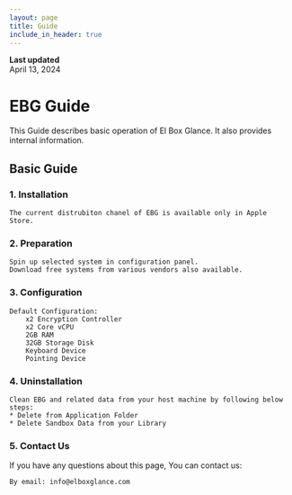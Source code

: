 ```yaml
---
layout: page
title: Guide
include_in_header: true
---
```


**Last updated**  
April 13, 2024

# EBG Guide
This Guide describes basic operation of El Box Glance. It also provides internal information.
<br>

## Basic Guide

### 1. Installation
    The current distrubiton chanel of EBG is available only in Apple Store.

### 2. Preparation
    Spin up selected system in configuration panel. 
    Download free systems from various vendors also available.

### 3. Configuration
    Default Configuration:
        x2 Encryption Controller
        x2 Core vCPU
        2GB RAM
        32GB Storage Disk
        Keyboard Device
        Pointing Device

### 4. Uninstallation
    Clean EBG and related data from your host machine by following below steps:
    * Delete from Application Folder
    * Delete Sandbox Data from your Library

### 5. Contact Us
If you have any questions about this page, You can contact us:

    By email: info@elboxglance.com
